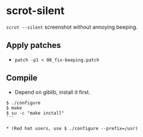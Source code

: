 # scrot-silent

`scrot --silent` screenshot without annoying beeping.

## Apply patches
* `patch -p1 < 08_fix-beeping.patch`

## Compile

* Depend on giblib, install it first.

````
$ ./configure
$ make
$ su -c "make install"
```

* (Red hat users, use $ ./configure --prefix=/usr)

